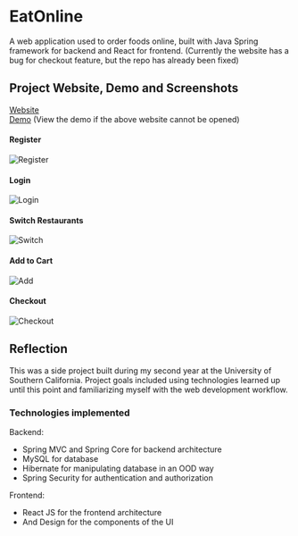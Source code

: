 # EatOnline

A web application used to order foods online, built with Java Spring framework for backend and React for frontend.
(Currently the website has a bug for checkout feature, but the repo has already been fixed)

## Project Website, Demo and Screenshots
[Website](http://54.241.52.143)  
[Demo](https://storage.googleapis.com/chenbo-around-123456/demo.gif) (View the demo if the above website cannot be opened)  
#### Register
![Register](https://user-images.githubusercontent.com/74288362/177913199-51e61ab9-3f18-4cf6-9671-41560374ccc1.png)
#### Login
![Login](https://user-images.githubusercontent.com/74288362/177913195-18b7efa5-b0ee-48d3-9908-7b13193c0f27.png)
#### Switch Restaurants
![Switch](https://user-images.githubusercontent.com/74288362/177913198-86d10fb8-1ce8-4aaa-a0af-3bc7df50e9d6.png)
#### Add to Cart
![Add](https://user-images.githubusercontent.com/74288362/177913196-ca235fe2-edc2-4fa9-a103-fe52a0951864.png)
#### Checkout
![Checkout](https://user-images.githubusercontent.com/74288362/177913197-73139f1b-ae5e-40a8-9aeb-45a4d44e824e.png)  

## Reflection 

This was a side project built during my second year at the University of Southern California. Project goals included using technologies learned up until this point and familiarizing myself with the web development workflow.  
   
### Technologies implemented
Backend:
* Spring MVC and Spring Core for backend architecture  
* MySQL for database  
* Hibernate for manipulating database in an OOD way  
* Spring Security for authentication and authorization

Frontend:
* React JS for the frontend architecture
* And Design for the components of the UI

